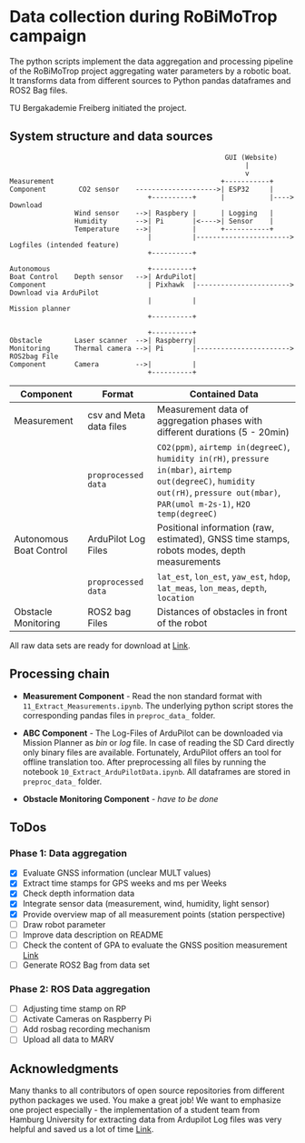 # Data collection during RoBiMoTrop campaign  

The python scripts implement the data aggregation and processing pipeline of the RoBiMoTrop project aggregating water parameters by a robotic boat. It transforms data from different sources to Python pandas dataframes and ROS2 Bag files.

TU Bergakademie Freiberg initiated the project.

## System structure and data sources

```
                                                     GUI (Website)
                                                          |
                                                          v
Measurement                                         +-----------+
Component        CO2 sensor    -------------------->| ESP32     |
                                  +----------+      |           |----> Download          
                Wind sensor    -->| Raspbery |      | Logging   |
                Humidity       -->| Pi       |<---->| Sensor    |
                Temperature    -->|          |      +-----------+
                                  |          |-----------------------> Logfiles (intended feature)
                                  +----------+     
                                                    
Autonomous                        +----------+    
Boat Control    Depth sensor   -->| ArduPilot|
Component                         | Pixhawk  |-----------------------> Download via ArduPilot
                                  |          |                         Mission planner
                                  +----------+
  
                                  +----------+ 
Obstacle        Laser scanner  -->| Raspberry|
Monitoring      Thermal camera -->| Pi       |-----------------------> ROS2bag File  
Component       Camera         -->|          |  
                                  +----------+
```

| Component                | Format                  | Contained Data                                                                                                                                                                       |
| ------------------------ | ----------------------- | ------------------------------------------------------------------------------------------------------------------------------------------------------------------------------------ |
| Measurement              | csv and Meta data files | Measurement data of aggregation phases with different durations (5 - 20min)                                                                                                           |
|                          | `proprocessed data`     | `CO2(ppm)`, `airtemp in(degreeC)`, `humidity in(rH)`, `pressure in(mbar)`, `airtemp out(degreeC)`, `humidity out(rH)`, `pressure out(mbar)`, `PAR(umol m-2s-1)`, `H2O temp(degreeC)` |
| Autonomous Boat Control | ArduPilot Log Files     | Positional information (raw, estimated), GNSS time stamps, robots modes, depth measurements                                                                                          |
|                          | `proprocessed data`     | `lat_est`, `lon_est`, `yaw_est`, `hdop`, `lat_meas`, `lon_meas`, `depth`, `location`                                                                                                                                                                                   |
| Obstacle Monitoring      | ROS2 bag Files          | Distances of obstacles in front of the robot                                                                                                                                         |

All raw data sets are ready for download at [Link](). 

## Processing chain 

+ __Measurement Component__ - Read the non standard format with `11_Extract_Measurements.ipynb`. The underlying python script stores the corresponding pandas files in `preproc_data_` folder.


+ __ABC Component__ - The Log-Files of ArduPilot can be downloaded via Mission Planner as _bin_ or _log_ file. In case of reading the SD Card directly only binary files are available. Fortunately, ArduPilot offers an tool for offline translation too. After preprocessing all files by running the notebook `10_Extract_ArduPilotData.ipynb`. All dataframes are stored in `preproc_data_` folder.

+ __Obstacle Monitoring Component__ - _have to be done_

## ToDos

### Phase 1: Data aggregation

- [X] Evaluate GNSS information (unclear MULT values)
- [X] Extract time stamps for GPS weeks and ms per Weeks
- [X] Check depth information data 
- [X] Integrate sensor data (measurement, wind, humidity, light sensor)
- [X] Provide overview map of all measurement points (station perspective)
- [ ] Draw robot parameter
- [ ] Improve data description on README
- [ ] Check the content of GPA to evaluate the GNSS position measurement [Link](https://ardupilot.org/copter/docs/logmessages.html)
- [ ] Generate ROS2 Bag from data set

### Phase 2: ROS Data aggregation

- [ ] Adjusting time stamp on RP
- [ ] Activate Cameras on Raspberry Pi
- [ ] Add rosbag recording mechanism
- [ ] Upload all data to MARV

## Acknowledgments

Many thanks to all contributors of open source repositories from different python packages we used. You make a great job!
We want to emphasize one project especially - the implementation of a student team from Hamburg University for extracting data from  Ardupilot Log files was very helpful and saved us a lot of time [Link](https://gitlab.rrz.uni-hamburg.de/bay2789/bslogfiles/-/tree/master). 
